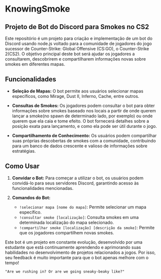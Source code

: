 <h1>KnowingSmoke</h1>

## Projeto de Bot do Discord para Smokes no CS2</h2>

Este repositório é um projeto para criação e implementação de um bot do Discord usando node.js voltado para a comunidade de jogadores do jogo sucessor de Counter-Strike: Global Offensive (CS:GO), o Counter-Strike 2(CS2). O objetivo principal deste bot será ajudar os jogadores a consultarem, descobrirem e compartilharem informações novas sobre smokes em diferentes mapas.

## Funcionalidades

- **Seleção de Mapas:** O bot permite aos usuários selecionar mapas específicos, como Mirage, Dust II, Inferno, Cache, entre outros.

- **Consultas de Smokes:** Os jogadores podem consultar o bot para obter informações sobre smokes baseado nos locais a partir de onde querem lançar a smoke(no spawn de determinado lado, por exemplo) ou onde querem que ela caia e tome efeito. O bot fornecerá detalhes sobre a posição exata para lançamento, e como ela pode ser útil durante o jogo.

- **Compartilhamento de Conhecimento:** Os usuários podem compartilhar suas próprias descobertas de smokes com a comunidade, contribuindo para um banco de dados crescente e valioso de informações sobre estratégias.

## Como Usar

1. **Convidar o Bot:** Para começar a utilizar o bot, os usuários podem convidá-lo para seus servidores Discord, garantindo acesso às funcionalidades mencionadas.

2. **Comandos do Bot:**
   - `!selecionar mapa [nome do mapa]`: Permite selecionar um mapa específico.
   - `!consultar smoke [localização]`: Consulta smokes em uma determinada localização do mapa selecionado.
   - `!compartilhar smoke [localização] [descrição da smoke]`: Permite que os jogadores compartilhem novas smokes.


Este bot é um projeto em constante evolução, desenvolvido por uma estudante que está continuamente aprendendo e aprimorando suas habilidades no desenvolvimento de projetos relacionados a jogos. 
Por isso, seu feedback é muito importante para que o bot apenas melhore com o tempo! 

`"Are we rushing in? Or are we going sneaky-beaky like?"`
